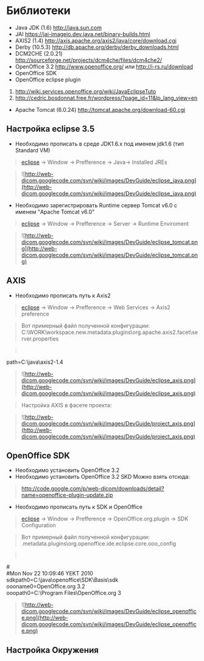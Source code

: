 # Библиотеки #
  * Java JDK (1.6) http://java.sun.com
  * JAI https://jai-imageio.dev.java.net/binary-builds.html
  * AXIS2 (1.4) http://axis.apache.org/axis2/java/core/download.cgi
  * Derby (10.5.3) http://db.apache.org/derby/derby_downloads.html
  * DCM2CHE (2.0.21) http://sourceforge.net/projects/dcm4che/files/dcm4che2/
  * OpenOffice 3.2 http://www.openoffice.org/ или http://i-rs.ru/download
  * OpenOffice SDK
  * OpenOffice eclipse plugin
  1. http://wiki.services.openoffice.org/wiki/JavaEclipseTuto
  1. http://cedric.bosdonnat.free.fr/wordpress/?page_id=11&lp_lang_view=en
  * Apache Tomcat (6.0.24) http://tomcat.apache.org/download-60.cgi


## Настройка eclipse 3.5 ##

  * Необходимо прописать в среде JDK1.6.x под именем jdk1.6 (тип Standard VM)

> [eclipse](eclipse.md) -> Window -> Prefference -> Java-> Installed JREs

> ![http://web-dicom.googlecode.com/svn/wiki/images/DevGuide/eclipse_java.png](http://web-dicom.googlecode.com/svn/wiki/images/DevGuide/eclipse_java.png)

  * Необходимо зарегистрировать Runtime сервер Tomcat v6.0 с именем "Apache Tomcat v6.0"
> [eclipse](eclipse.md) -> Window -> Prefference -> Server -> Runtime Enviroment

> ![http://web-dicom.googlecode.com/svn/wiki/images/DevGuide/eclipse_tomcat.png](http://web-dicom.googlecode.com/svn/wiki/images/DevGuide/eclipse_tomcat.png)


## AXIS ##

  * Необходимо прописать путь к Axis2

> [eclipse](eclipse.md) -> Window -> Prefference -> Web Services -> Axis2 preference

> Вот примерный файл полученной конфигурации:
> C:\WORK\workspace.new\.metadata\.plugins\org.apache.axis2.facet\server.properties

> <pre>
path=C:\\java\\axis2-1.4<br>
</pre>

> ![http://web-dicom.googlecode.com/svn/wiki/images/DevGuide/eclipse_axis.png](http://web-dicom.googlecode.com/svn/wiki/images/DevGuide/eclipse_axis.png)

> Настройка AXIS в фасете проекта:

> ![http://web-dicom.googlecode.com/svn/wiki/images/DevGuide/project_axis.png](http://web-dicom.googlecode.com/svn/wiki/images/DevGuide/project_axis.png)


## OpenOffice SDK ##

  * Необходимо установить OpenOffice 3.2
  * Необходимо установить OpenOffice 3.2 SKD Можно взять отсюда:
> http://code.google.com/p/web-dicom/downloads/detail?name=openoffice-plugin-update.zip

  * Необходимо прописать путь к SDK и OpenOffice

> [eclipse](eclipse.md) -> Window -> Prefference -> OpenOffice.org.plugin -> SDK Configuration

> Вот примерный файл полученной конфигурации:
> .metadata\.plugins\org.openoffice.ide.eclipse.core\.ooo\_config

> <pre>
#<br>
#Mon Nov 22 10:09:46 YEKT 2010<br>
sdkpath0=C\:\\java\\openoffice\\SDK\\Basis\\sdk<br>
oooname0=OpenOffice.org 3.2<br>
ooopath0=C\:\\Program Files\\OpenOffice.org 3<br>
</pre>

> ![http://web-dicom.googlecode.com/svn/wiki/images/DevGuide/eclipse_openoffice.png](http://web-dicom.googlecode.com/svn/wiki/images/DevGuide/eclipse_openoffice.png)


## Настройка Окружения ##